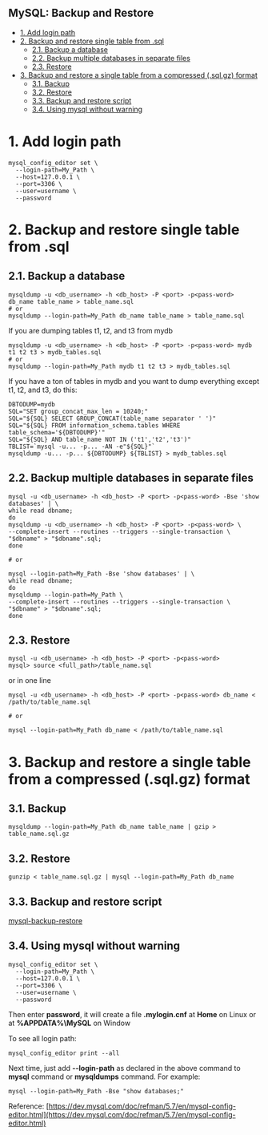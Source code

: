 MySQL: Backup and Restore
---
- [1. Add login path](#1-add-login-path)
- [2. Backup and restore single table from .sql](#2-backup-and-restore-single-table-from-sql)
  - [2.1. Backup a database](#21-backup-a-database)
  - [2.2. Backup multiple databases in separate files](#22-backup-multiple-databases-in-separate-files)
  - [2.3. Restore](#23-restore)
- [3. Backup and restore a single table from a compressed (.sql.gz) format](#3-backup-and-restore-a-single-table-from-a-compressed-sqlgz-format)
  - [3.1. Backup](#31-backup)
  - [3.2. Restore](#32-restore)
  - [3.3. Backup and restore script](#33-backup-and-restore-script)
  - [3.4. Using mysql without warning](#34-using-mysql-without-warning)

# 1. Add login path

```shell
mysql_config_editor set \
  --login-path=My_Path \
  --host=127.0.0.1 \
  --port=3306 \
  --user=username \
  --password
```

# 2. Backup and restore single table from .sql

## 2.1. Backup a database

```shell
mysqldump -u <db_username> -h <db_host> -P <port> -p<pass-word> db_name table_name > table_name.sql
# or
mysqldump --login-path=My_Path db_name table_name > table_name.sql
```

If you are dumping tables t1, t2, and t3 from mydb

```shell
mysqldump -u <db_username> -h <db_host> -P <port> -p<pass-word> mydb t1 t2 t3 > mydb_tables.sql
# or
mysqldump --login-path=My_Path mydb t1 t2 t3 > mydb_tables.sql
```

If you have a ton of tables in mydb and you want to dump everything except t1, t2, and t3, do this:

```shell
DBTODUMP=mydb
SQL="SET group_concat_max_len = 10240;"
SQL="${SQL} SELECT GROUP_CONCAT(table_name separator ' ')"
SQL="${SQL} FROM information_schema.tables WHERE table_schema='${DBTODUMP}'"
SQL="${SQL} AND table_name NOT IN ('t1','t2','t3')"
TBLIST=`mysql -u... -p... -AN -e"${SQL}"`
mysqldump -u... -p... ${DBTODUMP} ${TBLIST} > mydb_tables.sql
```

## 2.2. Backup multiple databases in separate files

```shell
mysql -u <db_username> -h <db_host> -P <port> -p<pass-word> -Bse 'show databases' | \
while read dbname;
do
mysqldump -u <db_username> -h <db_host> -P <port> -p<pass-word> \
--complete-insert --routines --triggers --single-transaction \
"$dbname" > "$dbname".sql;
done

# or

mysql --login-path=My_Path -Bse 'show databases' | \
while read dbname;
do
mysqldump --login-path=My_Path \
--complete-insert --routines --triggers --single-transaction \
"$dbname" > "$dbname".sql;
done
```

## 2.3. Restore

```shell
mysql -u <db_username> -h <db_host> -P <port> -p<pass-word>
mysql> source <full_path>/table_name.sql
```

or in one line

```shell
mysql -u <db_username> -h <db_host> -P <port> -p<pass-word> db_name < /path/to/table_name.sql

# or

mysql --login-path=My_Path db_name < /path/to/table_name.sql
```

# 3. Backup and restore a single table from a compressed (.sql.gz) format

## 3.1. Backup

```shell
mysqldump --login-path=My_Path db_name table_name | gzip > table_name.sql.gz
```

## 3.2. Restore

```shell
gunzip < table_name.sql.gz | mysql --login-path=My_Path db_name
```

## 3.3. Backup and restore script

[mysql-backup-restore](../../sample/database/mysql/mysql-backup-restore)

## 3.4. Using mysql without warning

```shell
mysql_config_editor set \
  --login-path=My_Path \
  --host=127.0.0.1 \
  --port=3306 \
  --user=username \
  --password
```

Then enter **password**, it will create a file **.mylogin.cnf** at **Home** on Linux or at **%APPDATA%\MySQL** on Window

To see all login path:

```shell
mysql_config_editor print --all
```

Next time, just add **--login-path** as declared in the above command to **mysql** command or **mysqldumps** command. For example:

```shell
mysql --login-path=My_Path -Bse "show databases;"
```

Reference: [https://dev.mysql.com/doc/refman/5.7/en/mysql-config-editor.html](https://dev.mysql.com/doc/refman/5.7/en/mysql-config-editor.html)
